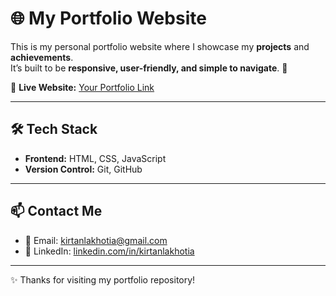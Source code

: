 # 🌐 My Portfolio Website

This is my personal portfolio website where I showcase my **projects** and **achievements**.  
It’s built to be **responsive, user-friendly, and simple to navigate**. 🚀  

🔗 **Live Website:** [Your Portfolio Link](https://your-portfolio-link.com)

---

## 🛠️ Tech Stack

- **Frontend:** HTML, CSS, JavaScript  
- **Version Control:** Git, GitHub  

---

## 📫 Contact Me

- 📧 Email: [kirtanlakhotia@gmail.com](mailto:kirtanlakhotia@gmail.com)  
- 💼 LinkedIn: [linkedin.com/in/kirtanlakhotia](https://www.linkedin.com/in/kirtanlakhotia)  

---

✨ Thanks for visiting my portfolio repository!  
